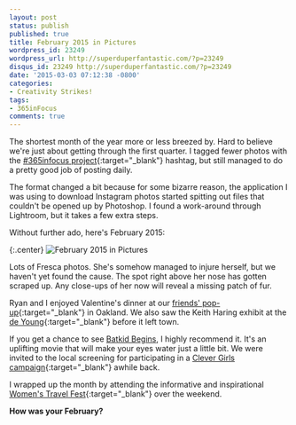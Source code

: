 ```yaml
---
layout: post
status: publish
published: true
title: February 2015 in Pictures
wordpress_id: 23249
wordpress_url: http://superduperfantastic.com/?p=23249
disqus_id: 23249 http://superduperfantastic.com/?p=23249
date: '2015-03-03 07:12:38 -0800'
categories:
- Creativity Strikes!
tags:
- 365inFocus
comments: true
---
```

The shortest month of the year more or less breezed by. Hard to believe we're just about getting through the first quarter. I tagged fewer photos with the [#365infocus project](http://365infocus.com/ "#365inFocus"){:target="_blank"} hashtag, but still managed to do a pretty good job of posting daily.

The format changed a bit because for some bizarre reason, the application I was using to download Instagram photos started spitting out files that couldn't be opened up by Photoshop. I found a work-around through Lightroom, but it takes a few extra steps.

Without further ado, here's February 2015:

{:.center}
![February 2015 in Pictures](https://farm9.staticflickr.com/8567/16516242149_2229877555_o.jpg)

Lots of Fresca photos. She's somehow managed to injure herself, but we haven't yet found the cause. The spot right above her nose has gotten scraped up. Any close-ups of her now will reveal a missing patch of fur.

Ryan and I enjoyed Valentine's dinner at our [friends' pop-up](http://ssgastrogrub.com/ "s+s gastro grub"){:target="_blank"} in Oakland. We also saw the Keith Haring exhibit at the [de Young](http://deyoung.famsf.org/ "de Young Museum"){:target="_blank"} before it left town.

If you get a chance to see [Batkid Begins](http://batkidbegins.com/), I highly recommend it. It's an uplifting movie that will make your eyes water just a little bit. We were invited to the local screening for participating in a [Clever Girls campaign](http://superduperfantastic.com/relive-batkid-moment/21758/ "Relive the Batkid Moment"){:target="_blank"} awhile back.

I wrapped up the month by attending the informative and inspirational [Women's Travel Fest](http://womenstravelfest.com/){:target="_blank"} over the weekend.

**How was your February?**
